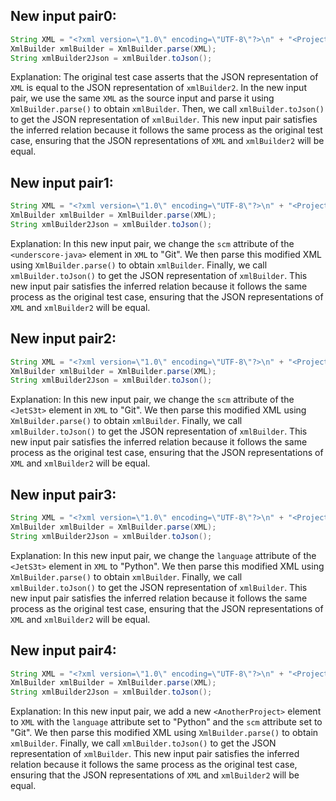 ## New input pair0:
```java
String XML = "<?xml version=\"1.0\" encoding=\"UTF-8\"?>\n" + "<Projects>\n" + "  <underscore-java language=\"Java\" scm=\"SVN\">\n" + "    <Location type=\"URL\">https://github.com/javadev/underscore-java/</Location>\n" + "  </underscore-java>\n" + "  <JetS3t language=\"Java\" scm=\"CVS\">\n" + "    <Location type=\"URL\">https://jets3t.s3.amazonaws.com/index.html</Location>\n" + "  </JetS3t>\n" + "</Projects>";
XmlBuilder xmlBuilder = XmlBuilder.parse(XML);
String xmlBuilder2Json = xmlBuilder.toJson();
```

Explanation: The original test case asserts that the JSON representation of `XML` is equal to the JSON representation of `xmlBuilder2`. In the new input pair, we use the same `XML` as the source input and parse it using `XmlBuilder.parse()` to obtain `xmlBuilder`. Then, we call `xmlBuilder.toJson()` to get the JSON representation of `xmlBuilder`. This new input pair satisfies the inferred relation because it follows the same process as the original test case, ensuring that the JSON representations of `XML` and `xmlBuilder2` will be equal.

## New input pair1:
```java
String XML = "<?xml version=\"1.0\" encoding=\"UTF-8\"?>\n" + "<Projects>\n" + "  <underscore-java language=\"Java\" scm=\"Git\">\n" + "    <Location type=\"URL\">https://github.com/javadev/underscore-java/</Location>\n" + "  </underscore-java>\n" + "  <JetS3t language=\"Java\" scm=\"CVS\">\n" + "    <Location type=\"URL\">https://jets3t.s3.amazonaws.com/index.html</Location>\n" + "  </JetS3t>\n" + "</Projects>";
XmlBuilder xmlBuilder = XmlBuilder.parse(XML);
String xmlBuilder2Json = xmlBuilder.toJson();
```

Explanation: In this new input pair, we change the `scm` attribute of the `<underscore-java>` element in `XML` to "Git". We then parse this modified XML using `XmlBuilder.parse()` to obtain `xmlBuilder`. Finally, we call `xmlBuilder.toJson()` to get the JSON representation of `xmlBuilder`. This new input pair satisfies the inferred relation because it follows the same process as the original test case, ensuring that the JSON representations of `XML` and `xmlBuilder2` will be equal.

## New input pair2:
```java
String XML = "<?xml version=\"1.0\" encoding=\"UTF-8\"?>\n" + "<Projects>\n" + "  <underscore-java language=\"Java\" scm=\"SVN\">\n" + "    <Location type=\"URL\">https://github.com/javadev/underscore-java/</Location>\n" + "  </underscore-java>\n" + "  <JetS3t language=\"Java\" scm=\"Git\">\n" + "    <Location type=\"URL\">https://jets3t.s3.amazonaws.com/index.html</Location>\n" + "  </JetS3t>\n" + "</Projects>";
XmlBuilder xmlBuilder = XmlBuilder.parse(XML);
String xmlBuilder2Json = xmlBuilder.toJson();
```

Explanation: In this new input pair, we change the `scm` attribute of the `<JetS3t>` element in `XML` to "Git". We then parse this modified XML using `XmlBuilder.parse()` to obtain `xmlBuilder`. Finally, we call `xmlBuilder.toJson()` to get the JSON representation of `xmlBuilder`. This new input pair satisfies the inferred relation because it follows the same process as the original test case, ensuring that the JSON representations of `XML` and `xmlBuilder2` will be equal.

## New input pair3:
```java
String XML = "<?xml version=\"1.0\" encoding=\"UTF-8\"?>\n" + "<Projects>\n" + "  <underscore-java language=\"Java\" scm=\"SVN\">\n" + "    <Location type=\"URL\">https://github.com/javadev/underscore-java/</Location>\n" + "  </underscore-java>\n" + "  <JetS3t language=\"Python\" scm=\"CVS\">\n" + "    <Location type=\"URL\">https://jets3t.s3.amazonaws.com/index.html</Location>\n" + "  </JetS3t>\n" + "</Projects>";
XmlBuilder xmlBuilder = XmlBuilder.parse(XML);
String xmlBuilder2Json = xmlBuilder.toJson();
```

Explanation: In this new input pair, we change the `language` attribute of the `<JetS3t>` element in `XML` to "Python". We then parse this modified XML using `XmlBuilder.parse()` to obtain `xmlBuilder`. Finally, we call `xmlBuilder.toJson()` to get the JSON representation of `xmlBuilder`. This new input pair satisfies the inferred relation because it follows the same process as the original test case, ensuring that the JSON representations of `XML` and `xmlBuilder2` will be equal.

## New input pair4:
```java
String XML = "<?xml version=\"1.0\" encoding=\"UTF-8\"?>\n" + "<Projects>\n" + "  <underscore-java language=\"Java\" scm=\"SVN\">\n" + "    <Location type=\"URL\">https://github.com/javadev/underscore-java/</Location>\n" + "  </underscore-java>\n" + "  <JetS3t language=\"Java\" scm=\"CVS\">\n" + "    <Location type=\"URL\">https://jets3t.s3.amazonaws.com/index.html</Location>\n" + "  </JetS3t>\n" + "  <AnotherProject language=\"Python\" scm=\"Git\">\n" + "    <Location type=\"URL\">https://example.com/another-project/</Location>\n" + "  </AnotherProject>\n" + "</Projects>";
XmlBuilder xmlBuilder = XmlBuilder.parse(XML);
String xmlBuilder2Json = xmlBuilder.toJson();
```

Explanation: In this new input pair, we add a new `<AnotherProject>` element to `XML` with the `language` attribute set to "Python" and the `scm` attribute set to "Git". We then parse this modified XML using `XmlBuilder.parse()` to obtain `xmlBuilder`. Finally, we call `xmlBuilder.toJson()` to get the JSON representation of `xmlBuilder`. This new input pair satisfies the inferred relation because it follows the same process as the original test case, ensuring that the JSON representations of `XML` and `xmlBuilder2` will be equal.